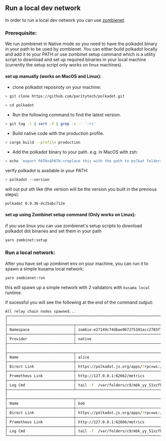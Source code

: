 ## Run a local dev network

In order to run a local dev network you can use [zombienet](https://github.com/paritytech/zombienet).

### Prerequisite:

We run zombienet in Native mode so you need to have the polkadot binary in your path to be used by zombienet. You can either build polkadot locally and add it to your PATH or use zombinet setup command which is a utility script to download and set up required binaries in your local machine (currently the setup script only works on linux machines).

#### set up manually (works on MacOS and Linux):

- clone polkadot reposiroty on your machine:

```bash
> git clone https://github.com/paritytech/polkadot.git

> cd polkadot
```

- Run the following command to find the latest version.

```bash
> git tag -l | sort -V | grep -v -- '-rc'
```

- Build native code with the production profile.

```bash
> cargo build --profile production
```

- Add the polkadot binary to your path. e.g. in MacOS with zsh:

```bash
> echo 'export PATH=$PATH:<replace this with the path to polkat folder>/target/release' >> ~/.zshrc
```

verify polkadot is available in your PATH:

```bash
> polkadot --version
```

will out put sth like (the version will be the version you built in the previous steps):

```bash
polkadot 0.9.36-dc25abc712e
```

#### set up using Zombinet setup command (Only works on Linux):

if you use linux you can use zombienet's setup scripts to download polkadot dot binaries and set them in your path

```bash
yarn zombinet:setup
```

### Run a local network:

After you have set up zombinet env on your machine, you can run it to spawn a simple kusama local network:

```bash
yarn zombienet:run
```

this will spawn up a simple network with 2 validators with `kusama local` runtime.

if sucessful you will see the following at the end of the command output:

```bash
All relay chain nodes spawned...
┌─────────────────────────────────────────────────────────────────────────────────────────────────────────────────────────────────────────────────────────────────────────────────────────────────────────┐
│                                                                                          Network launched 🚀🚀                                                                                          │
├──────────────────────────────┬──────────────────────────────────────────────────────────────────────────────────────────────────────────────────────────────────────────────────────────────────────────┤
│ Namespace                    │ zombie-e27149c74dbae967275101acc2783f78                                                                                                                                  │
├──────────────────────────────┼──────────────────────────────────────────────────────────────────────────────────────────────────────────────────────────────────────────────────────────────────────────┤
│ Provider                     │ native                                                                                                                                                                   │
├──────────────────────────────┴──────────────────────────────────────────────────────────────────────────────────────────────────────────────────────────────────────────────────────────────────────────┤
│                                                                                            Node Information                                                                                             │
├──────────────────────────────┬──────────────────────────────────────────────────────────────────────────────────────────────────────────────────────────────────────────────────────────────────────────┤
│ Name                         │ alice                                                                                                                                                                    │
├──────────────────────────────┼──────────────────────────────────────────────────────────────────────────────────────────────────────────────────────────────────────────────────────────────────────────┤
│ Direct Link                  │ https://polkadot.js.org/apps/?rpc=ws://127.0.0.1:62660#/explorer                                                                                                         │
├──────────────────────────────┼──────────────────────────────────────────────────────────────────────────────────────────────────────────────────────────────────────────────────────────────────────────┤
│ Prometheus Link              │ http://127.0.0.1:62662/metrics                                                                                                                                           │
├──────────────────────────────┼──────────────────────────────────────────────────────────────────────────────────────────────────────────────────────────────────────────────────────────────────────────┤
│ Log Cmd                      │ tail -f  /var/folders/c9/mbk_yy_51xzfhcgzkg4h7v5m0000gn/T/zombie-e27149c74dbae967275101acc2783f78_-78445-Q1dYdUrogiO0/alice.log                                          │
├──────────────────────────────┴──────────────────────────────────────────────────────────────────────────────────────────────────────────────────────────────────────────────────────────────────────────┤
│                                                                                            Node Information                                                                                             │
├──────────────────────────────┬──────────────────────────────────────────────────────────────────────────────────────────────────────────────────────────────────────────────────────────────────────────┤
│ Name                         │ bob                                                                                                                                                                      │
├──────────────────────────────┼──────────────────────────────────────────────────────────────────────────────────────────────────────────────────────────────────────────────────────────────────────────┤
│ Direct Link                  │ https://polkadot.js.org/apps/?rpc=ws://127.0.0.1:62664#/explorer                                                                                                         │
├──────────────────────────────┼──────────────────────────────────────────────────────────────────────────────────────────────────────────────────────────────────────────────────────────────────────────┤
│ Prometheus Link              │ http://127.0.0.1:62666/metrics                                                                                                                                           │
├──────────────────────────────┼──────────────────────────────────────────────────────────────────────────────────────────────────────────────────────────────────────────────────────────────────────────┤
│ Log Cmd                      │ tail -f  /var/folders/c9/mbk_yy_51xzfhcgzkg4h7v5m0000gn/T/zombie-e27149c74dbae967275101acc2783f78_-78445-Q1dYdUrogiO0/bob.log                                            │
└──────────────────────────────┴──────────────────────────────────────────────────────────────────────────────────────────────────────────────────────────────────────────────────────────────────────────┘


```
